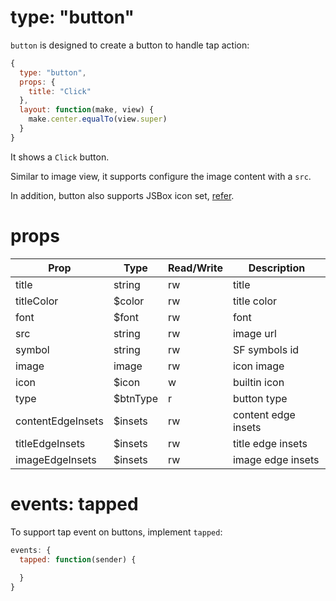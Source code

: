 # type: "button"

`button` is designed to create a button to handle tap action:

```js
{
  type: "button",
  props: {
    title: "Click"
  },
  layout: function(make, view) {
    make.center.equalTo(view.super)
  }
}
```

It shows a `Click` button.

Similar to image view, it supports configure the image content with a `src`.

In addition, button also supports JSBox icon set, [refer](en/data/method.md?id=iconcode-color-size).

# props

Prop | Type | Read/Write | Description
---|---|---|---
title | string | rw | title
titleColor | $color | rw | title color
font | $font | rw | font
src | string | rw | image url
symbol | string | rw | SF symbols id
image | image | rw | icon image
icon | $icon | w | builtin icon
type | $btnType | r | button type
contentEdgeInsets | $insets | rw | content edge insets
titleEdgeInsets | $insets | rw | title edge insets
imageEdgeInsets | $insets | rw | image edge insets

# events: tapped

To support tap event on buttons, implement `tapped`:

```js
events: {
  tapped: function(sender) {
    
  }
}
```